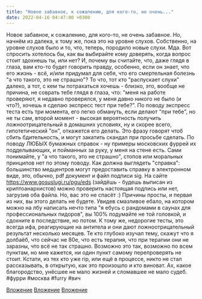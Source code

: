 ```yaml
---
title: "Новое забавное, к сожалению, для кого-то, не очень..."
date: 2022-04-16 04:47:00 +0300
---
```


Новое забавное, к сожалению, для кого-то, не очень забавное. Но, начнём из далека, к тому же, пока это на уровне слухов. Собственно, на уровне слухов было и то, что, теперь, породило новые слухи. Мда.
Вот спросить хотелось бы, как вы выбирайте кому доверять, когда вопрос стоит здохнешь ты, или нет? И, почему вы считайте, что, даже глядя в глаза, вам кто-то будет говорить правду, особенно, если он знает, что его жизнь - всё, и/или придумал для себя, что его смертельная болезнь "а что такого, это не страшно"? То что, тот кто "распускает слухи" далеко, а тот, с кем ты потрахаться хочешь - близко, это, вообще не причина, не соврать тебе глядя в глаза, что: "меня на работе проверяют, я недавно проверялся, у меня давно никого не было (и что?), хочешь я сделаю экспресс тест при тебе?".
По поводу экспресс теста есть три момента, его легко обмануть, если делают "при тебе", но не ты сам, второй момент - высокая вероятность получить ложноотрицательный в домашних условиях, ну и скорее всего, гипотетический "он", откажется его делать. Это фразу говорят чтоб сбить бдительность, и могут закатить скандал при просьбе сделать.
По поводу ЛЮБЫХ бумажных справок - ну примеры московских фуррей их подделывающих, и пойманных за руку, у меня на стене есть. Сами понимайте, у "а что такого, это не страшно", стопов или моральных принципов нет по этому поводу.
Как должна выглядеть "справка": большинство медцентров могут предоставить справку в электронном виде, это, обычно, pdf документ и файл подписи sig. На сайте https://www.gosuslugi.ru/pgu/eds (зайдёшь - будешь выписан из криптоанархистов) можно проверить настоящая подпись или нет, загрузив оба файла.
Но, вас это не спасёт :)
Причины просты, и первая из них, вы этого делать не будете. Увидев смазливое ебало, на котором можно на лбу написать нечто типа "я ебусь с рандомами в саунах для профессиональных пидоров", вы 100% подумайте не той головкой, и сдохните в последствие, но потом. К тому же, недорогие тесты, это всегда ифа, реагирующие на антитела и они дают ложноотрицательный результат несколько месяцев.
Те кто глубоко изучал тему, скажут что я долбаёб, что сейчас не 80е, что есть терапия, что при терапии они не заразны, что всё не так страшно. Возможно это так, возможно по всем пунктам, но мне кажется, ни один пункт самому перепроверять не стоит.
Кстати, из тех кто уже rip, или ещё в процессе, никто не стал рассказывать, в открытую, как это произошло и кто виноват. Ах, какое благородство, унёсшее не мало жизней и сломавшее не мало судеб.
#фурри #москва #furry #вич


[Вложение](/assets/vk_photos/3/Lf7nysTZVgI.jpg)
[Вложение](/assets/vk_photos/2/CIPeBKULI-I.jpg)
[Вложение](/assets/vk_photos/4/5ESepq2cj5k.jpg)
